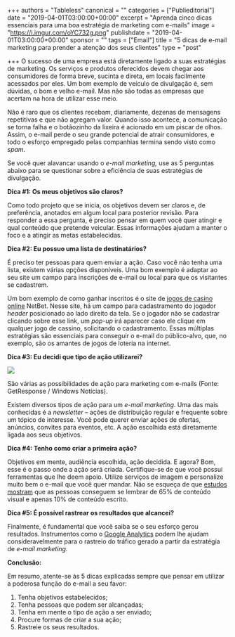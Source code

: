 +++
authors = "Tableless"
canonical = ""
categories = ["Publieditorial"]
date = "2019-04-01T03:00:00+00:00"
excerpt = "Aprenda cinco dicas essenciais para uma boa estratégia de marketing com e-mails"
image = "https://i.imgur.com/oYC732g.png"
publishdate = "2019-04-01T03:00:00+00:00"
sponsor = ""
tags = ["Email"]
title = "5 dicas de e-mail marketing para prender a atenção dos seus clientes"
type = "post"

+++
O sucesso de uma empresa está diretamente ligado a suas estratégias de marketing. Os serviços e produtos oferecidos devem chegar aos consumidores de forma breve, sucinta e direta, em locais facilmente acessados por eles. Um bom exemplo de veículo de divulgação é, sem dúvidas, o bom e velho e-mail. Mas não são todas as empresas que acertam na hora de utilizar esse meio.

Não é raro que os clientes recebam, diariamente, dezenas de mensagens repetitivas e que não agregam valor. Quando isso acontece, a comunicação se torna falha e o botãozinho da lixeira é acionado em um piscar de olhos. Assim, o e-mail perde o seu grande potencial de atrair consumidores, e todo o esforço empregado pelas companhias termina sendo visto como _spam_.

Se você quer alavancar usando o _e-mail_ _marketing,_ use as 5 perguntas abaixo para se questionar sobre a eficiência de suas estratégias de divulgação.

**Dica #1: Os meus objetivos são claros?**

Como todo projeto que se inicia, os objetivos devem ser claros e, de preferência, anotados em algum local para posterior revisão. Para responder a essa pergunta, é preciso pensar em quem você quer atingir e qual conteúdo que pretende veicular. Essas informações ajudam a manter o foco e a atingir as metas estabelecidas.

**Dica #2: Eu possuo uma lista de destinatários?**

É preciso ter pessoas para quem enviar a ação. Caso você não tenha uma lista, existem várias opções disponíveis. Uma bom exemplo é adaptar ao seu site um campo para inscrições de e-mail ou local para que os visitantes se cadastrem.

Um bom exemplo de como ganhar inscritos é o site de [jogos de casino online](https://casino.netbet.com/br/) NetBet. Nesse site, há um campo para cadastramento do jogador _header_ posicionado ao lado direito da tela. Se o jogador não se cadastrar clicando sobre esse link, um _pop-up_ irá aparecer caso ele clique em qualquer jogo de cassino, solicitando o cadastramento. Essas múltiplas estratégias são essenciais para conseguir o e-mail do público-alvo, que, no exemplo, são os amantes de jogos de loteria na internet.

**Dica #3: Eu decidi que tipo de ação utilizarei?**

![](https://i.imgur.com/1Rq23fh.png)

São várias as possibilidades de ação para marketing com e-mails (Fonte: GetResponse / Windows Notícias).

Existem diversos tipos de ação para um _e-mail marketing_. Uma das mais conhecidas é a _newsletter_ – ações de distribuição regular e frequente sobre um tópico de interesse. Você pode querer enviar ações de ofertas, anúncios, convites para eventos, etc. A ação escolhida está diretamente ligada aos seus objetivos.

**Dica #4: Tenho como criar a primeira ação?**

Objetivos em mente, audiência escolhida, ação decidida. E agora? Bom, esse é o passo onde a ação será criada. Certifique-se de que você possui ferramentas que lhe deem apoio. Utilize serviços de imagem e personalize muito bem o e-mail que você quer mandar. Não se esqueça de que [estudos mostram](https://www.jeffbullas.com/visual-content-marketing-statistics/) que as pessoas conseguem se lembrar de 65% de conteúdo visual e apenas 10% de conteúdo escrito.

**Dica #5: É possível rastrear os resultados que alcancei?**

Finalmente, é fundamental que você saiba se o seu esforço gerou resultados. Instrumentos como o [Google Analytics](https://analytics.google.com/analytics/web/provision/?authuser=0%23/provision) podem lhe ajudam consideravelmente para o rastreio do tráfico gerado a partir da estratégia de _e-mail marketing._

**Conclusão:**

Em resumo, atente-se às 5 dicas explicadas sempre que pensar em utilizar a poderosa função do e-mail a seu favor:

1. Tenha objetivos estabelecidos;
2. Tenha pessoas que podem ser alcançadas;
3. Tenha em mente o tipo de ação a ser enviado;
4. Procure formas de criar a sua ação;
5. Rastreie os seus resultados.